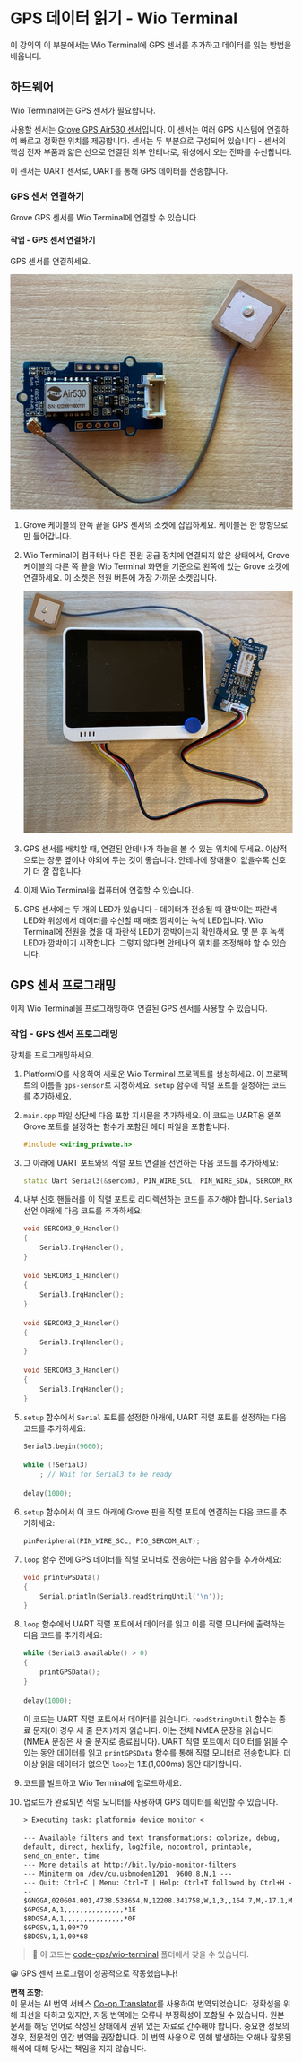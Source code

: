 <!--
CO_OP_TRANSLATOR_METADATA:
{
  "original_hash": "da6ae0a795cf06be33d23ca5b8493fc8",
  "translation_date": "2025-08-25T00:45:05+00:00",
  "source_file": "3-transport/lessons/1-location-tracking/wio-terminal-gps-sensor.md",
  "language_code": "ko"
}
-->
# GPS 데이터 읽기 - Wio Terminal

이 강의의 이 부분에서는 Wio Terminal에 GPS 센서를 추가하고 데이터를 읽는 방법을 배웁니다.

## 하드웨어

Wio Terminal에는 GPS 센서가 필요합니다.

사용할 센서는 [Grove GPS Air530 센서](https://www.seeedstudio.com/Grove-GPS-Air530-p-4584.html)입니다. 이 센서는 여러 GPS 시스템에 연결하여 빠르고 정확한 위치를 제공합니다. 센서는 두 부분으로 구성되어 있습니다 - 센서의 핵심 전자 부품과 얇은 선으로 연결된 외부 안테나로, 위성에서 오는 전파를 수신합니다.

이 센서는 UART 센서로, UART를 통해 GPS 데이터를 전송합니다.

### GPS 센서 연결하기

Grove GPS 센서를 Wio Terminal에 연결할 수 있습니다.

#### 작업 - GPS 센서 연결하기

GPS 센서를 연결하세요.

![Grove GPS 센서](../../../../../translated_images/grove-gps-sensor.247943bf69b03f0d1820ef6ed10c587f9b650e8db55b936851c92412180bd3e2.ko.png)

1. Grove 케이블의 한쪽 끝을 GPS 센서의 소켓에 삽입하세요. 케이블은 한 방향으로만 들어갑니다.

1. Wio Terminal이 컴퓨터나 다른 전원 공급 장치에 연결되지 않은 상태에서, Grove 케이블의 다른 쪽 끝을 Wio Terminal 화면을 기준으로 왼쪽에 있는 Grove 소켓에 연결하세요. 이 소켓은 전원 버튼에 가장 가까운 소켓입니다.

    ![왼쪽 소켓에 연결된 Grove GPS 센서](../../../../../translated_images/wio-gps-sensor.19fd52b81ce58095d5deb3d4e5a1fdd88818d76569b00b1f0d740c92dc986525.ko.png)

1. GPS 센서를 배치할 때, 연결된 안테나가 하늘을 볼 수 있는 위치에 두세요. 이상적으로는 창문 옆이나 야외에 두는 것이 좋습니다. 안테나에 장애물이 없을수록 신호가 더 잘 잡힙니다.

1. 이제 Wio Terminal을 컴퓨터에 연결할 수 있습니다.

1. GPS 센서에는 두 개의 LED가 있습니다 - 데이터가 전송될 때 깜박이는 파란색 LED와 위성에서 데이터를 수신할 때 매초 깜박이는 녹색 LED입니다. Wio Terminal에 전원을 켰을 때 파란색 LED가 깜박이는지 확인하세요. 몇 분 후 녹색 LED가 깜박이기 시작합니다. 그렇지 않다면 안테나의 위치를 조정해야 할 수 있습니다.

## GPS 센서 프로그래밍

이제 Wio Terminal을 프로그래밍하여 연결된 GPS 센서를 사용할 수 있습니다.

### 작업 - GPS 센서 프로그래밍

장치를 프로그래밍하세요.

1. PlatformIO를 사용하여 새로운 Wio Terminal 프로젝트를 생성하세요. 이 프로젝트의 이름을 `gps-sensor`로 지정하세요. `setup` 함수에 직렬 포트를 설정하는 코드를 추가하세요.

1. `main.cpp` 파일 상단에 다음 포함 지시문을 추가하세요. 이 코드는 UART용 왼쪽 Grove 포트를 설정하는 함수가 포함된 헤더 파일을 포함합니다.

    ```cpp
    #include <wiring_private.h>
    ```

1. 그 아래에 UART 포트와의 직렬 포트 연결을 선언하는 다음 코드를 추가하세요:

    ```cpp
    static Uart Serial3(&sercom3, PIN_WIRE_SCL, PIN_WIRE_SDA, SERCOM_RX_PAD_1, UART_TX_PAD_0);
    ```

1. 내부 신호 핸들러를 이 직렬 포트로 리디렉션하는 코드를 추가해야 합니다. `Serial3` 선언 아래에 다음 코드를 추가하세요:

    ```cpp
    void SERCOM3_0_Handler()
    {
        Serial3.IrqHandler();
    }
    
    void SERCOM3_1_Handler()
    {
        Serial3.IrqHandler();
    }
    
    void SERCOM3_2_Handler()
    {
        Serial3.IrqHandler();
    }
    
    void SERCOM3_3_Handler()
    {
        Serial3.IrqHandler();
    }
    ```

1. `setup` 함수에서 `Serial` 포트를 설정한 아래에, UART 직렬 포트를 설정하는 다음 코드를 추가하세요:

    ```cpp
    Serial3.begin(9600);

    while (!Serial3)
        ; // Wait for Serial3 to be ready

    delay(1000);
    ```

1. `setup` 함수에서 이 코드 아래에 Grove 핀을 직렬 포트에 연결하는 다음 코드를 추가하세요:

    ```cpp
    pinPeripheral(PIN_WIRE_SCL, PIO_SERCOM_ALT);
    ```

1. `loop` 함수 전에 GPS 데이터를 직렬 모니터로 전송하는 다음 함수를 추가하세요:

    ```cpp
    void printGPSData()
    {
        Serial.println(Serial3.readStringUntil('\n'));
    }
    ```

1. `loop` 함수에서 UART 직렬 포트에서 데이터를 읽고 이를 직렬 모니터에 출력하는 다음 코드를 추가하세요:

    ```cpp
    while (Serial3.available() > 0)
    {
        printGPSData();
    }
    
    delay(1000);
    ```

    이 코드는 UART 직렬 포트에서 데이터를 읽습니다. `readStringUntil` 함수는 종료 문자(이 경우 새 줄 문자)까지 읽습니다. 이는 전체 NMEA 문장을 읽습니다(NMEA 문장은 새 줄 문자로 종료됩니다). UART 직렬 포트에서 데이터를 읽을 수 있는 동안 데이터를 읽고 `printGPSData` 함수를 통해 직렬 모니터로 전송합니다. 더 이상 읽을 데이터가 없으면 `loop`는 1초(1,000ms) 동안 대기합니다.

1. 코드를 빌드하고 Wio Terminal에 업로드하세요.

1. 업로드가 완료되면 직렬 모니터를 사용하여 GPS 데이터를 확인할 수 있습니다.

    ```output
    > Executing task: platformio device monitor <
    
    --- Available filters and text transformations: colorize, debug, default, direct, hexlify, log2file, nocontrol, printable, send_on_enter, time
    --- More details at http://bit.ly/pio-monitor-filters
    --- Miniterm on /dev/cu.usbmodem1201  9600,8,N,1 ---
    --- Quit: Ctrl+C | Menu: Ctrl+T | Help: Ctrl+T followed by Ctrl+H ---
    $GNGGA,020604.001,4738.538654,N,12208.341758,W,1,3,,164.7,M,-17.1,M,,*67
    $GPGSA,A,1,,,,,,,,,,,,,,,*1E
    $BDGSA,A,1,,,,,,,,,,,,,,,*0F
    $GPGSV,1,1,00*79
    $BDGSV,1,1,00*68
    ```

> 💁 이 코드는 [code-gps/wio-terminal](../../../../../3-transport/lessons/1-location-tracking/code-gps/wio-terminal) 폴더에서 찾을 수 있습니다.

😀 GPS 센서 프로그램이 성공적으로 작동했습니다!

**면책 조항**:  
이 문서는 AI 번역 서비스 [Co-op Translator](https://github.com/Azure/co-op-translator)를 사용하여 번역되었습니다. 정확성을 위해 최선을 다하고 있지만, 자동 번역에는 오류나 부정확성이 포함될 수 있습니다. 원본 문서를 해당 언어로 작성된 상태에서 권위 있는 자료로 간주해야 합니다. 중요한 정보의 경우, 전문적인 인간 번역을 권장합니다. 이 번역 사용으로 인해 발생하는 오해나 잘못된 해석에 대해 당사는 책임을 지지 않습니다.